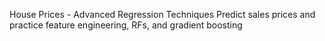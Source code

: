 House Prices - Advanced Regression Techniques
Predict sales prices and practice feature engineering, RFs, and gradient boosting
